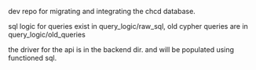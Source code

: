 dev repo for migrating and integrating the chcd database.

sql logic for queries exist in query_logic/raw_sql,
old cypher queries are in query_logic/old_queries

the driver for the api is in the backend dir. and will be populated using functioned sql.
